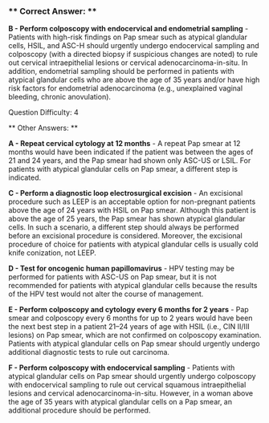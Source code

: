 ### ** Correct Answer: **

**B - Perform colposcopy with endocervical and endometrial sampling** - Patients with high-risk findings on Pap smear such as atypical glandular cells, HSIL, and ASC-H should urgently undergo endocervical sampling and colposcopy (with a directed biopsy if suspicious changes are noted) to rule out cervical intraepithelial lesions or cervical adenocarcinoma-in-situ. In addition, endometrial sampling should be performed in patients with atypical glandular cells who are above the age of 35 years and/or have high risk factors for endometrial adenocarcinoma (e.g., unexplained vaginal bleeding, chronic anovulation).

Question Difficulty: 4

** Other Answers: **

**A - Repeat cervical cytology at 12 months** - A repeat Pap smear at 12 months would have been indicated if the patient was between the ages of 21 and 24 years, and the Pap smear had shown only ASC-US or LSIL. For patients with atypical glandular cells on Pap smear, a different step is indicated.

**C - Perform a diagnostic loop electrosurgical excision** - An excisional procedure such as LEEP is an acceptable option for non-pregnant patients above the age of 24 years with HSIL on Pap smear. Although this patient is above the age of 25 years, the Pap smear has shown atypical glandular cells. In such a scenario, a different step should always be performed before an excisional procedure is considered. Moreover, the excisional procedure of choice for patients with atypical glandular cells is usually cold knife conization, not LEEP.

**D - Test for oncogenic human papillomavirus** - HPV testing may be performed for patients with ASC-US on Pap smear, but it is not recommended for patients with atypical glandular cells because the results of the HPV test would not alter the course of management.

**E - Perform colposcopy and cytology every 6 months for 2 years** - Pap smear and colposcopy every 6 months for up to 2 years would have been the next best step in a patient 21–24 years of age with HSIL (i.e., CIN II/III lesions) on Pap smear, which are not confirmed on colposcopy examination. Patients with atypical glandular cells on Pap smear should urgently undergo additional diagnostic tests to rule out carcinoma.

**F - Perform colposcopy with endocervical sampling** - Patients with atypical glandular cells on Pap smear should urgently undergo colposcopy with endocervical sampling to rule out cervical squamous intraepithelial lesions and cervical adenocarcinoma-in-situ. However, in a woman above the age of 35 years with atypical glandular cells on a Pap smear, an additional procedure should be performed.

